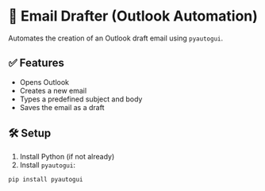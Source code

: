 # 📧 Email Drafter (Outlook Automation)

Automates the creation of an Outlook draft email using `pyautogui`.

## ✅ Features

- Opens Outlook
- Creates a new email
- Types a predefined subject and body
- Saves the email as a draft

## 🛠️ Setup

1. Install Python (if not already)
2. Install `pyautogui`:

```bash
pip install pyautogui

